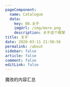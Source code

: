 ```yaml
---
pageComponent: 
  name: Catalogue
  data: 
    key: 08.关于
    imgUrl: /img/more.png
    description: 关于这个框架
title: 关于
date: 2020-03-11 21:50:56
permalink: /about
sidebar: false
article: false
comment: false
editLink: false
---
```

魔改的内容汇总